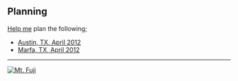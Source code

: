 ## Planning

<a href="/dylanegan/travel/fork_select" class="minibutton btn-fork" rel="facebox nofollow">Help me</a> plan the following;

* [Austin, TX, April 2012](https://github.com/dylanegan/travel/blob/master/USA/Texas/Austin-April-2012.md)
* [Marfa, TX, April 2012](https://github.com/dylanegan/travel/blob/master/USA/Texas/Marfa-April-2012.md)

- - -

[![Mt. Fuji](http://farm3.staticflickr.com/2564/3764089529_73fa703e79_n.jpg)](http://www.flickr.com/photos/dylane/3764089529/)
